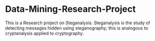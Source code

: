 # Data-Mining-Research-Project
This is a Research project on Steganalysis. Steganalysis is the study of detecting messages hidden using steganography; this is analogous to cryptanalysis applied to cryptography.
